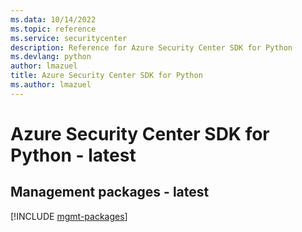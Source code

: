 ```yaml
---
ms.data: 10/14/2022
ms.topic: reference
ms.service: securitycenter
description: Reference for Azure Security Center SDK for Python
ms.devlang: python
author: lmazuel
title: Azure Security Center SDK for Python
ms.author: lmazuel
---
```

# Azure Security Center SDK for Python - latest

## Management packages - latest
[!INCLUDE [mgmt-packages](security-center-mgmt-index.md)]